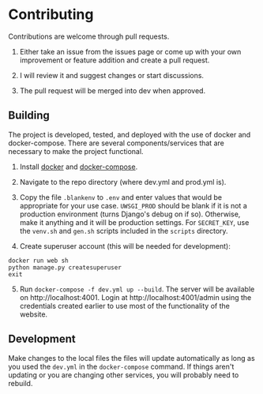 # Contributing
Contributions are welcome through pull requests. 

1. Either take an issue from the issues page or come 
up with your own improvement or feature addition
and create a pull request. 

2. I will review it and suggest changes or start 
discussions.

3. The pull request will be merged into dev when
approved.

## Building
The project is developed, tested, and deployed with the
use of docker and docker-compose. There are several 
components/services that are necessary to make the project
functional. 

1. Install [docker](https://docs.docker.com/install/) and 
[docker-compose](https://docs.docker.com/compose/install/).

2. Navigate to the repo directory (where dev.yml and prod.yml 
is).

3. Copy the file `.blankenv` to `.env` and enter values that
would be appropriate for your use case. `UWSGI_PROD` should be blank
if it is not a production environment (turns Django's debug on 
if so). Otherwise, make it anything and it will be production settings.
For `SECRET_KEY`, use the `venv.sh` and `gen.sh` scripts included
in the `scripts` directory.


4. Create superuser account (this will be needed for development):
```
docker run web sh
python manage.py createsuperuser
exit
```

5. Run `docker-compose -f dev.yml up --build`. The server will be available
on http://localhost:4001. Login at http://localhost:4001/admin
using the credentials created earlier to use most of the 
functionality of the website.

## Development
Make changes to the local files the files will update automatically as long
as you used the `dev.yml` in the `docker-compose` command. If things aren't 
updating or you are changing other services, you will probably need to rebuild.
